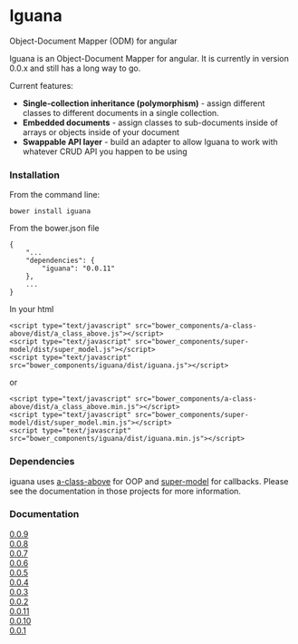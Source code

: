 # Iguana

Object-Document Mapper (ODM) for angular

Iguana is an Object-Document Mapper for angular. It is currently in version 0.0.x
and still has a long way to go.

Current features:

 * **Single-collection inheritance (polymorphism)** - assign different classes to different documents
   in a single collection.
 * **Embedded documents** - assign classes to sub-documents inside of arrays or objects inside of your document
 * **Swappable API layer** - build an adapter to allow Iguana to work with whatever CRUD API you happen to be using 

### Installation

From the command line:
    
    bower install iguana

From the bower.json file
    
    {
	    "...
	    "dependencies": {
	        "iguana": "0.0.11"
	    },
		...
	}
	
In your html

	<script type="text/javascript" src="bower_components/a-class-above/dist/a_class_above.js"></script>
	<script type="text/javascript" src="bower_components/super-model/dist/super_model.js"></script>
    <script type="text/javascript" src="bower_components/iguana/dist/iguana.js"></script>
or

	<script type="text/javascript" src="bower_components/a-class-above/dist/a_class_above.min.js"></script>
	<script type="text/javascript" src="bower_components/super-model/dist/super_model.min.js"></script>
    <script type="text/javascript" src="bower_components/iguana/dist/iguana.min.js"></script>

### Dependencies

iguana uses [a-class-above](https://github.com/pedago/a-class-above) for OOP and 
[super-model](https://github.com/pedago/super-model) for callbacks.  Please see the documentation
in those projects for more information.

### Documentation

[0.0.9](http://pedago.github.io/iguana/docs/0.0.9)  
[0.0.8](http://pedago.github.io/iguana/docs/0.0.8)  
[0.0.7](http://pedago.github.io/iguana/docs/0.0.7)  
[0.0.6](http://pedago.github.io/iguana/docs/0.0.6)  
[0.0.5](http://pedago.github.io/iguana/docs/0.0.5)  
[0.0.4](http://pedago.github.io/iguana/docs/0.0.4)  
[0.0.3](http://pedago.github.io/iguana/docs/0.0.3)  
[0.0.2](http://pedago.github.io/iguana/docs/0.0.2)  
[0.0.11](http://pedago.github.io/iguana/docs/0.0.11)  
[0.0.10](http://pedago.github.io/iguana/docs/0.0.10)  
[0.0.1](http://pedago.github.io/iguana/docs/0.0.1)  
